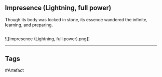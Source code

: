## Impresence (Lightning, full power)
Though its body was locked in stone,
its essence wandered the infinite,
learning, and preparing.
## 
![[Impresence (Lightning, full power).png]]

---
## Tags
#Artefact